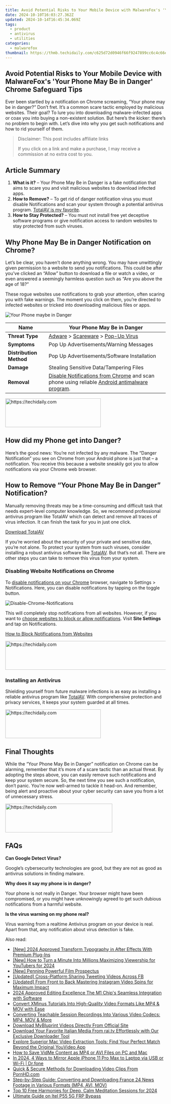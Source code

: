 ```yaml
---
title: Avoid Potential Risks to Your Mobile Device with MalwareFox's 'Your Phone May Be in Danger' Chrome Safeguard Tips
date: 2024-10-10T16:03:27.362Z
updated: 2024-10-14T16:45:34.069Z
tags:
  - product
  - antivirus
  - utilities
categories:
  - malwarefox
thumbnail: https://thmb.techidaily.com/c625d72d0946f66f9247899cc6c4c66eb70d8cf37963b2732e636693601b56f7.jpg
---
```


## Avoid Potential Risks to Your Mobile Device with MalwareFox's 'Your Phone May Be in Danger' Chrome Safeguard Tips

Ever been startled by a notification on Chrome screaming, “Your phone may be in danger?” Don’t fret. It’s a common scare tactic employed by malicious websites. Their goal? To lure you into downloading malware-infected apps or coax you into buying a non-existent solution. But here’s the kicker: there’s no problem to begin with. Let’s dive into why you get such notifications and how to rid yourself of them.

>  Disclaimer: This post includes affiliate links
>
>  If you click on a link and make a purchase, I may receive a commission at no extra cost to you.
>

## Article Summary

1. **What is it?** – Your Phone May Be in Danger is a fake notification that aims to scare you and visit malicious websites to download infected apps.
2. **How to Remove?** – To get rid of danger notification virus you must disable Notifications and scan your system through a potential antivirus program. [TotalAV is my favorite](https://tools.techidaily.com/malwarefox/products/).
3. **How to Stay Protected?** – You must not install free yet deceptive software programs or give notification access to random websites to stay protected from such viruses.

## Why Phone May Be in Danger Notification on Chrome?

Let’s be clear, you haven’t done anything wrong. You may have unwittingly given permission to a website to send you notifications. This could be after you’ve clicked an “Allow” button to download a file or watch a video, or even answered a seemingly harmless question such as “Are you above the age of 18?” 

These rogue websites use notifications to grab your attention, often scaring you with fake warnings. The moment you click on them, you’re directed to infected websites or tricked into downloading malicious files or apps.

![Your Phone maybe in Danger](https://www.malwarefox.com/wp-content/uploads/2023/12/Your-Phone-maybe-in-Danger.webp "Your Phone maybe in Danger")

| **Name**                | Your Phone May Be in Danger                                                                                                                                                                  |
| ----------------------- | -------------------------------------------------------------------------------------------------------------------------------------------------------------------------------------------- |
| **Threat Type**         | [Adware](https://tools.techidaily.com/malwarefox/products/) \> [Scareware](https://tools.techidaily.com/malwarefox/products/) \> [Pop-Up Virus](https://tools.techidaily.com/malwarefox/products/)                        |
| **Symptoms**            | Pop Up Advertisements/Warning Messages                                                                                                                                                       |
| **Distribution Method** | Pop Up Advertisements/Software Installation                                                                                                                                                  |
| **Damage**              | Stealing Sensitive Data/Tampering Files                                                                                                                                                      |
| **Removal**             | [Disable Notifications from Chrome](https://tools.techidaily.com/malwarefox/products/) and scan phone using reliable [Android antimalware program](https://tools.techidaily.com/malwarefox/products/). |

<!-- affiliate ads begin -->
<a href="https://laganoo.pxf.io/c/5597632/1484951/16446" target="_top" id="1484951">
  <img src="//a.impactradius-go.com/display-ad/16446-1484951" border="0" alt="https://techidaily.com" width="300" height="90"/>
</a>
<img height="0" width="0" src="https://laganoo.pxf.io/i/5597632/1484951/16446" style="position:absolute;visibility:hidden;" border="0" />
<!-- affiliate ads end -->

## How did my Phone get into Danger?

Here’s the good news: You’re not infected by any malware. The “Danger Notification” you see on Chrome from your Android phone is just that – a notification. You receive this because a website sneakily got you to allow notifications via your Chrome web browser.

## How to Remove “Your Phone May Be in Danger” Notification?

Manually removing threats may be a time-consuming and difficult task that needs expert-level computer knowledge. So, we recommend professional antivirus program like TotalAV which can detect and remove all traces of virus infection. It can finish the task for you in just one click.

[Download TotalAV](https://tools.techidaily.com/malwarefox/products/)

If you’re worried about the security of your private and sensitive data, you’re not alone. To protect your system from such viruses, consider installing a robust antivirus software like [TotalAV](https://tools.techidaily.com/malwarefox/products/). But that’s not all. There are other steps you can take to remove this virus from your system.

### Disabling Website Notifications on Chrome

To [disable notifications on your Chrome](https://tools.techidaily.com/malwarefox/products/) browser, navigate to Settings > Notifications. Here, you can disable notifications by tapping on the toggle button.

![](https://www.malwarefox.com/wp-content/uploads/2023/12/Disable-Chrome-Notifications.webp "Disable-Chrome-Notifications")

This will completely stop notifications from all websites. However, if you want to [choose websites to block or allow notifications](https://tools.techidaily.com/malwarefox/products/). Visit **Site Settings** and tap on Notifications.

[How to Block Notifications from Websites](https://tools.techidaily.com/malwarefox/products/)

<!-- affiliate ads begin -->
<a href="https://aligracehair.sjv.io/c/5597632/1948954/19272" target="_top" id="1948954">
  <img src="//a.impactradius-go.com/display-ad/19272-1948954" border="0" alt="https://techidaily.com" width="728" height="90"/>
</a>
<img height="0" width="0" src="https://aligracehair.sjv.io/i/5597632/1948954/19272" style="position:absolute;visibility:hidden;" border="0" />
<!-- affiliate ads end -->

### Installing an Antivirus

Shielding yourself from future malware infections is as easy as installing a reliable antivirus program like [TotalAV](https://tools.techidaily.com/malwarefox/products/). With comprehensive protection and privacy services, it keeps your system guarded at all times.

<!-- affiliate ads begin -->
<a href="https://aligracehair.sjv.io/c/5597632/1915865/19272" target="_top" id="1915865">
  <img src="//a.impactradius-go.com/display-ad/19272-1915865" border="0" alt="https://techidaily.com" width="300" height="90"/>
</a>
<img height="0" width="0" src="https://aligracehair.sjv.io/i/5597632/1915865/19272" style="position:absolute;visibility:hidden;" border="0" />
<!-- affiliate ads end -->

## Final Thoughts

While the “Your Phone May Be in Danger” notification on Chrome can be alarming, remember that it’s more of a scare tactic than an actual threat. By adopting the steps above, you can easily remove such notifications and keep your system secure. So, the next time you see such a notification, don’t panic. You’re now well-armed to tackle it head-on. And remember, being alert and proactive about your cyber security can save you from a lot of unnecessary stress.

<!-- affiliate ads begin -->
<a href="https://aligracehair.sjv.io/c/5597632/2135372/19272" target="_top" id="2135372">
  <img src="//a.impactradius-go.com/display-ad/19272-2135372" border="0" alt="https://techidaily.com" width="336" height="90"/>
</a>
<img height="0" width="0" src="https://aligracehair.sjv.io/i/5597632/2135372/19272" style="position:absolute;visibility:hidden;" border="0" />
<!-- affiliate ads end -->

## FAQs

**Can Google Detect Virus?** 

Google’s cybersecurity technologies are good, but they are not as good as antivirus solutions in finding malware.

**Why does it say my phone is in danger?** 

Your phone is not really in Danger. Your browser might have been compromised, or you might have unknowingly agreed to get such dubious notifications from a harmful website.

**Is the virus warning on my phone real?** 

Virus warning from a realtime Antivirus program on your device is real. Apart from that, any notification about virus detection is fake.

<ins class="adsbygoogle"
     style="display:block"
     data-ad-format="autorelaxed"
     data-ad-client="ca-pub-7571918770474297"
     data-ad-slot="1223367746"></ins>

<ins class="adsbygoogle"
     style="display:block"
     data-ad-client="ca-pub-7571918770474297"
     data-ad-slot="8358498916"
     data-ad-format="auto"
     data-full-width-responsive="true"></ins>

<span class="atpl-alsoreadstyle">Also read:</span>
<div><ul>
<li><a href="https://article-knowledge.techidaily.com/new-2024-approved-transform-typography-in-after-effects-with-premium-plug-ins/"><u>[New] 2024 Approved Transform Typography in After Effects With Premium Plug-Ins</u></a></li>
<li><a href="https://eaxpv-info.techidaily.com/new-how-to-turn-a-minute-into-millions-maximizing-viewership-for-youtubers-for-2024/"><u>[New] How to Turn a Minute Into Millions Maximizing Viewership for YouTubers for 2024</u></a></li>
<li><a href="https://extra-skills.techidaily.com/new-penning-powerful-film-prospectus/"><u>[New] Penning Powerful Film Prospectus</u></a></li>
<li><a href="https://twitter-videos.techidaily.com/updated-cross-platform-sharing-tweeting-videos-across-fb/"><u>[Updated] Cross-Platform Sharing Tweeting Videos Across FB</u></a></li>
<li><a href="https://instagram-clips.techidaily.com/updated-from-front-to-back-mastering-instagram-video-spins-for-maximum-impact/"><u>[Updated] From Front to Back Mastering Instagram Video Spins for Maximum Impact</u></a></li>
<li><a href="https://fox-blue.techidaily.com/2024-approved-editing-excellence-the-m1-chips-seamless-integration-with-software/"><u>2024 Approved Editing Excellence The M1 Chip's Seamless Integration with Software</u></a></li>
<li><a href="https://win-reviews.techidaily.com/convert-xminus-tutorials-into-high-quality-video-formats-like-mp4-and-mov-with-ease/"><u>Convert XMinus Tutorials Into High-Quality Video Formats Like MP4 & MOV with Ease</u></a></li>
<li><a href="https://win-reviews.techidaily.com/converting-teachable-session-recordings-into-various-video-codecs-mp4-mov-and-more/"><u>Converting Teachable Session Recordings Into Various Video Codecs: MP4, MOV & More</u></a></li>
<li><a href="https://win-reviews.techidaily.com/download-mybluprint-videos-directly-from-official-site/"><u>Download MyBluprint Videos Directly From Official Site</u></a></li>
<li><a href="https://win-reviews.techidaily.com/download-your-favorite-italian-media-from-raitv-effortlessly-with-our-exclusive-downloader-tool/"><u>Download Your Favorite Italian Media From rai.tv Effortlessly with Our Exclusive Downloader Tool</u></a></li>
<li><a href="https://win-reviews.techidaily.com/explore-superior-mac-video-extraction-tools-find-your-perfect-match-beyond-the-original-youvideo-app/"><u>Explore Superior Mac Video Extraction Tools: Find Your Perfect Match Beyond the Original YouVideo App</u></a></li>
<li><a href="https://win-reviews.techidaily.com/how-to-save-vidme-content-as-mp4-or-avi-files-on-pc-and-mac/"><u>How to Save VidMe Content as MP4 or AVI Files on PC and Mac</u></a></li>
<li><a href="https://screen-mirror.techidaily.com/in-2024-4-ways-to-mirror-apple-iphone-11-pro-max-to-laptop-via-usb-or-wi-fi-drfone-by-drfone-ios/"><u>In 2024, 4 Ways to Mirror Apple iPhone 11 Pro Max to Laptop via USB or Wi-Fi | Dr.fone</u></a></li>
<li><a href="https://win-reviews.techidaily.com/quick-and-secure-methods-for-downloading-video-clips-from-pornhdcom/"><u>Quick & Secure Methods for Downloading Video Clips From PornHD.com</u></a></li>
<li><a href="https://win-reviews.techidaily.com/step-by-step-guide-converting-and-downloading-france-24-news-footage-in-various-formats-mp4-avi-mov/"><u>Step-by-Step Guide: Converting and Downloading France 24 News Footage in Various Formats (MP4, AVI, MOV)</u></a></li>
<li><a href="https://some-guidance.techidaily.com/top-10-free-harmonies-for-deep-calm-meditation-sessions-for-2024/"><u>Top 10 Free Harmonies for Deep, Calm Meditation Sessions for 2024</u></a></li>
<li><a href="https://bypass-frp.techidaily.com/ultimate-guide-on-itel-p55-5g-frp-bypass-by-drfone-android/"><u>Ultimate Guide on Itel P55 5G FRP Bypass</u></a></li>
</ul></div>

